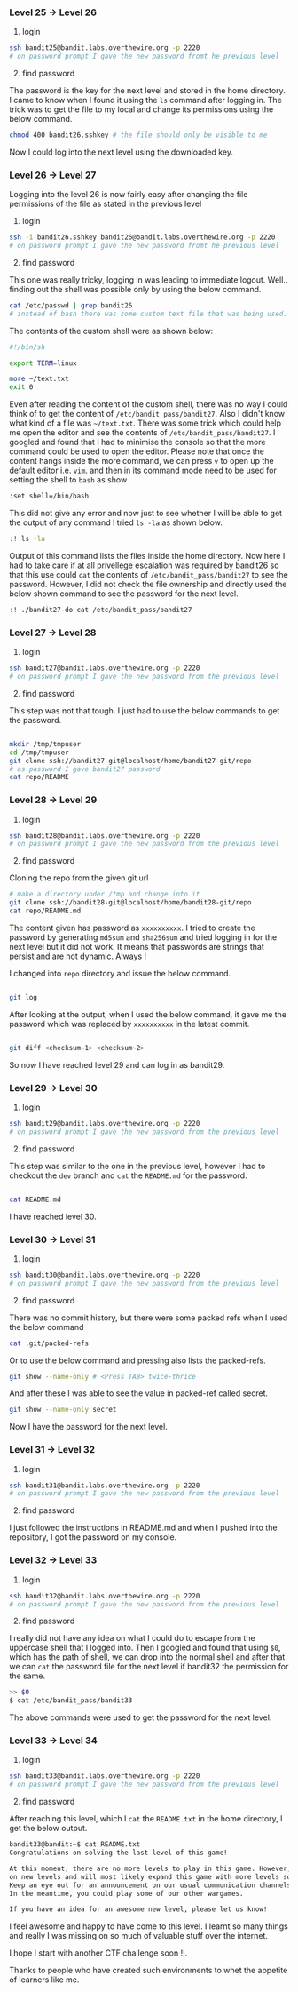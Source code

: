 ### Level 25 -> Level 26


1. login

```bash
ssh bandit25@bandit.labs.overthewire.org -p 2220
# on password prompt I gave the new password fromt he previous level

```
2. find password

The password is the key for the next level and stored in the home directory. I
came to know when I found it using the `ls` command after logging in. The trick
was to get the file to my local and change its permissions using the below
command.

```bash
chmod 400 bandit26.sshkey # the file should only be visible to me

```

Now I could log into the next level using the downloaded key.

### Level 26 -> Level 27

Logging into the level 26 is now fairly easy after changing the file
permissions of the file as stated in the previous level

1. login

```bash
ssh -i bandit26.sshkey bandit26@bandit.labs.overthewire.org -p 2220
# on password prompt I gave the new password fromt he previous level

```
2. find password

This one was really tricky, logging in was leading to immediate logout. Well..
finding out the shell was possible only by using the below command.

```bash
cat /etc/passwd | grep bandit26
# instead of bash there was some custom text file that was being used.

```
The contents of the custom shell were as shown below:

```bash
#!/bin/sh

export TERM=linux

more ~/text.txt
exit 0
```

Even after reading the content of the custom shell, there was no way I could
think of to get the content of `/etc/bandit_pass/bandit27`. Also I didn't know
what kind of a file was `~/text.txt`. There was some trick which could help me
open the editor and see the contents of `/etc/bandit_pass/bandit27`. I googled
and found that I had to minimise the console so that the more command could be
used to open the editor. Please note that once the content hangs inside the
more command, we can press `v` to open up the default editor i.e. `vim`. and
then in its command mode need to be used for setting the shell to `bash` as show
```bash
:set shell=/bin/bash
```
This did not give any error and now just to see whether I will be able to get
the output of any command I tried `ls -la` as shown below. 

```bash
:! ls -la
```

Output of this command lists the files inside the home directory. Now here I
had to take care if at all privellege escalation was required by bandit26 so
that this use could `cat` the contents of `/etc/bandit_pass/bandit27` to see
the password. However, I did not check the file ownership and directly used the
below shown command to see the password for the next level.

```bash
:! ./bandit27-do cat /etc/bandit_pass/bandit27

```

### Level 27 -> Level 28


1. login

```bash
ssh bandit27@bandit.labs.overthewire.org -p 2220
# on password prompt I gave the new password from the previous level

```
2. find password

This step was not that tough. I just had to use the below commands to get the
password.

```bash

mkdir /tmp/tmpuser
cd /tmp/tmpuser
git clone ssh://bandit27-git@localhost/home/bandit27-git/repo
# as password I gave bandit27 password
cat repo/README
```


### Level 28 -> Level 29


1. login

```bash
ssh bandit28@bandit.labs.overthewire.org -p 2220
# on password prompt I gave the new password from the previous level

```
2. find password

Cloning the repo from the given git url 

```bash
# make a directory under /tmp and change into it
git clone ssh://bandit28-git@localhost/home/bandit28-git/repo
cat repo/README.md
```

The content given has password as `xxxxxxxxxx`. I tried to create the password
by generating `md5sum` and `sha256sum` and tried logging in for the next level
but it did not work. It means that passwords are strings that persist and are
not dynamic. Always !

I changed into `repo` directory and issue the below command.

```bash

git log

```

After looking at the output, when I used the below command, it gave me the
password which was replaced by `xxxxxxxxxx` in the latest commit.

```bash

git diff <checksum~1> <checksum~2>

```

So now I have reached level 29 and can log in as bandit29.


### Level 29 -> Level 30


1. login

```bash
ssh bandit29@bandit.labs.overthewire.org -p 2220
# on password prompt I gave the new password from the previous level

```
2. find password

This step was similar to the one in the previous level, however I had to
checkout the `dev` branch and `cat` the `README.md` for the password.

```bash

cat README.md
```
I have reached level 30.



### Level 30 -> Level 31


1. login

```bash
ssh bandit30@bandit.labs.overthewire.org -p 2220
# on password prompt I gave the new password from the previous level

```
2. find password

There was no commit history, but there were some packed refs when I used the
below command

```bash
cat .git/packed-refs
```
Or to use the below command and pressing <TAB> also lists the packed-refs.

```bash
git show --name-only # <Press TAB> twice-thrice
```

And after these I was able to see the value in packed-ref called secret.

```bash
git show --name-only secret
```
Now I have the password for the next level.


### Level 31 -> Level 32


1. login

```bash
ssh bandit31@bandit.labs.overthewire.org -p 2220
# on password prompt I gave the new password from the previous level

```
2. find password

I just followed the instructions in README.md and when I pushed into the repository, I got
the password on my console.


### Level 32 -> Level 33


1. login

```bash
ssh bandit32@bandit.labs.overthewire.org -p 2220
# on password prompt I gave the new password from the previous level

```
2. find password

I really did not have any idea on what I could do to escape from the uppercase
shell that I logged into. Then I googled and found that using `$0`, which has
the path of shell, we can drop into the normal shell and after that we can
`cat` the password file for the next level if bandit32 the permission for the
same.

```bash
>> $0
$ cat /etc/bandit_pass/bandit33
```

The above commands were used to get the password for the next level.


### Level 33 -> Level 34


1. login

```bash
ssh bandit33@bandit.labs.overthewire.org -p 2220
# on password prompt I gave the new password from the previous level

```
2. find password

After reaching this level, which I `cat` the `README.txt` in the home
directory, I get the below output.

```bash
bandit33@bandit:~$ cat README.txt
Congratulations on solving the last level of this game!

At this moment, there are no more levels to play in this game. However, we are constantly working
on new levels and will most likely expand this game with more levels soon.
Keep an eye out for an announcement on our usual communication channels!
In the meantime, you could play some of our other wargames.

If you have an idea for an awesome new level, please let us know!
```

I feel awesome and happy to have come to this level. I learnt so many things
and really I was missing on so much of valuable stuff over the internet.

I hope I start with another CTF challenge soon !!.

Thanks to people who have created such environments to whet the appetite of
learners like me. 
